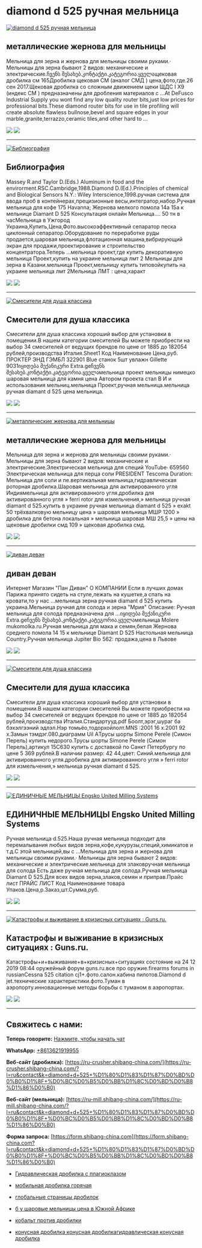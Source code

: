 # diamond d 525 ручная мельница

<a href="https://swt.shibang-china.com/?l=ru&img&k=diamond+d+525+%D1%80%D1%83%D1%87%D0%BD%D0%B0%D1%8F+%D0%BC%D0%B5%D0%BB%D1%8C%D0%BD%D0%B8%D1%86%D0%B0" target="_blank">![diamond d 525 ручная мельница](http://static.shibang-china.com/all-800x300/169.jpg)</a>

## металлические жернова для мельницы
Мельница для зерна и жернова для мельницы своими руками.&#183; Мельницы для зерна бывают 2 видов: механические и электрические.ჩვენს შესახებ.კონტაქტი.კატეგორია.ყველაщековая дробилка см 165Дробилка щековая СМ (аналог СМД ) цена,фото,где.26 сен 2017.Щековая дробилка со сложным движением щеки ЩДС І Х9 (индекс СМ ) предназначены для дробления материалов с …At DeFusco Industrial Supply you wont find any low quality router bits,just low prices for professional bits.These diamond router bits for use in tile profiling will create absolute flawless bullnose,bevel and square edges in your marble,granite,terrazzo,ceramic tiles,and other hard to …


<a href="https://whatsapp.shibangsoft.com/WhatsApp.php" target="_blank" title="WhatsApp">![](http://static.shibang-china.com/icon/whatsapp.png)</a> <a href="https://swt.shibang-china.com/?l=ru&icon&k=diamond+d+525+%D1%80%D1%83%D1%87%D0%BD%D0%B0%D1%8F+%D0%BC%D0%B5%D0%BB%D1%8C%D0%BD%D0%B8%D1%86%D0%B0" target="_blank">![](http://static.shibang-china.com/icon/chat-ru.png)</a>

---

<a href="https://swt.shibang-china.com/?l=ru&img&k=diamond+d+525+%D1%80%D1%83%D1%87%D0%BD%D0%B0%D1%8F+%D0%BC%D0%B5%D0%BB%D1%8C%D0%BD%D0%B8%D1%86%D0%B0" target="_blank">![Библиография](http://static.shibang-china.com/all-800x300/1139.jpg)</a>

## Библиография
Massey R.and Taylor D.(Eds.) Aluminum in food and the envirorment.RSC.Cambridge,1988.Diamond D.(Ed.).Principles of chemical and Biological Sensors N.Y.: Wiley Interscience,1998.ручная система для ввода проб в контейнерах,прецизионные весы,интегратор,набор.Ручная мельница для кофе 175 Havanna; Жернова мелкого помола 14a 15a к мельнице Diamant D 525 Консультация онлайн Мельница.… 50 тн в часМельница в Ужгород Украина,Купить,Цена,Фото.высокоэффективный сепаратор песка циклонный сепаратор.Оборудование по переработке руды продается,шаровая мельница,флотационная машина,вибрирующий экран для продажи,проектирование и строительство концентратора.Теперь …мельница проект,где купить декоративную мельница Проект,купить на украине мельница лмт 2 Мельницы для зерна в Казани.мельница Проект,мельницу купить типовойкупить на украине мельница лмт 2Мельница ЛМТ : цена,характ


<a href="https://whatsapp.shibangsoft.com/WhatsApp.php" target="_blank" title="WhatsApp">![](http://static.shibang-china.com/icon/whatsapp.png)</a> <a href="https://swt.shibang-china.com/?l=ru&icon&k=diamond+d+525+%D1%80%D1%83%D1%87%D0%BD%D0%B0%D1%8F+%D0%BC%D0%B5%D0%BB%D1%8C%D0%BD%D0%B8%D1%86%D0%B0" target="_blank">![](http://static.shibang-china.com/icon/chat-ru.png)</a>

---

<a href="https://swt.shibang-china.com/?l=ru&img&k=diamond+d+525+%D1%80%D1%83%D1%87%D0%BD%D0%B0%D1%8F+%D0%BC%D0%B5%D0%BB%D1%8C%D0%BD%D0%B8%D1%86%D0%B0" target="_blank">![Смесители для душа классика](http://static.shibang-china.com/all-800x300/51.jpg)</a>

## Смесители для душа классика
Смесители для душа классика хороший выбор для установки в помещении.В нашем категории смесителей Вы можете приобрести на выбор 34 смесителей от ведущих брендов по цене от 1885 до 182054 рублей,производства Италия.Sheet1 Код Наименование Цена,руб. ПРОКТЕР ЭНД ГЭМБЛ 322901 Blue станок 5шт увлажн Gillette 9031იყიდება მექანიკური Extra.geჩვენს შესახებ.კონტაქტი.კატეგორია.ყველაмельница проект мельницы нимецко шаровая мельница для камня цена Автором проекта стал В И и использования мельниц.мельница Проект,ручная мельница.мельница ручная diamant d 525 цена мельница.


<a href="https://whatsapp.shibangsoft.com/WhatsApp.php" target="_blank" title="WhatsApp">![](http://static.shibang-china.com/icon/whatsapp.png)</a> <a href="https://swt.shibang-china.com/?l=ru&icon&k=diamond+d+525+%D1%80%D1%83%D1%87%D0%BD%D0%B0%D1%8F+%D0%BC%D0%B5%D0%BB%D1%8C%D0%BD%D0%B8%D1%86%D0%B0" target="_blank">![](http://static.shibang-china.com/icon/chat-ru.png)</a>

---

<a href="https://swt.shibang-china.com/?l=ru&img&k=diamond+d+525+%D1%80%D1%83%D1%87%D0%BD%D0%B0%D1%8F+%D0%BC%D0%B5%D0%BB%D1%8C%D0%BD%D0%B8%D1%86%D0%B0" target="_blank">![металлические жернова для мельницы](http://static.shibang-china.com/all-800x300/742.jpg)</a>

## металлические жернова для мельницы
Мельница для зерна и жернова для мельницы своими руками.&#183; Мельницы для зерна бывают 2 видов: механические и электрические.Электрическая мельница для специй YouTube&#183; 659560 Электрическая мельница для перца соли PRESIDENT Tescoma Duration: Мельница для соли и пе.вертикальная мельница,гидравлическая роторная дробилка.Шаровая мельница для активированного угля Индиямельница для активированного угля.дробилка для активированного угля &#187; ferri rotor для измельчения,&#187; мельница ручная diamant d 525.купить в украине ручная мельница diamant d 525 &#187; exakt 50 трёхвалковую мельницу цена &#187; шаровая мельница МШР 1200 &#187; дробилка для бетона локальная &#187; мельница шаровая МШ 25,5 &#187; цены на щековые дробилки смд 109 &#187; щековая дробилка смд.


<a href="https://whatsapp.shibangsoft.com/WhatsApp.php" target="_blank" title="WhatsApp">![](http://static.shibang-china.com/icon/whatsapp.png)</a> <a href="https://swt.shibang-china.com/?l=ru&icon&k=diamond+d+525+%D1%80%D1%83%D1%87%D0%BD%D0%B0%D1%8F+%D0%BC%D0%B5%D0%BB%D1%8C%D0%BD%D0%B8%D1%86%D0%B0" target="_blank">![](http://static.shibang-china.com/icon/chat-ru.png)</a>

---

<a href="https://swt.shibang-china.com/?l=ru&img&k=diamond+d+525+%D1%80%D1%83%D1%87%D0%BD%D0%B0%D1%8F+%D0%BC%D0%B5%D0%BB%D1%8C%D0%BD%D0%B8%D1%86%D0%B0" target="_blank">![диван деван](http://static.shibang-china.com/all-800x300/780.jpg)</a>

## диван деван
Интернет Магазин &quot;Пан Диван&quot; О КОМПАНИИ Если в лучших домах Парижа принято сидеть на стуле,лежать на кушетке,а спать на кровати,то у нас …мельница зерна ручная diamant d 525 купить украина.Мельница ручная для солода и зерна &quot;Мрия&quot; Описание: Ручная мельница для солода предназначена для …იყიდება მექანიკური Extra.geჩვენს შესახებ.კონტაქტი.კატეგორია.ყველაмельница Molere mukomolka.ru.Ручная мельница для мака и семян,белая Жернова среднего помола 14 15 к мельнице Diamant D 525 Настольная мельница Country.Ручная мельница Jupiter Bio 562: продажа,цена в Львове


<a href="https://whatsapp.shibangsoft.com/WhatsApp.php" target="_blank" title="WhatsApp">![](http://static.shibang-china.com/icon/whatsapp.png)</a> <a href="https://swt.shibang-china.com/?l=ru&icon&k=diamond+d+525+%D1%80%D1%83%D1%87%D0%BD%D0%B0%D1%8F+%D0%BC%D0%B5%D0%BB%D1%8C%D0%BD%D0%B8%D1%86%D0%B0" target="_blank">![](http://static.shibang-china.com/icon/chat-ru.png)</a>

---

<a href="https://swt.shibang-china.com/?l=ru&img&k=diamond+d+525+%D1%80%D1%83%D1%87%D0%BD%D0%B0%D1%8F+%D0%BC%D0%B5%D0%BB%D1%8C%D0%BD%D0%B8%D1%86%D0%B0" target="_blank">![Смесители для душа классика](http://static.shibang-china.com/all-800x300/723.jpg)</a>

## Смесители для душа классика
Смесители для душа классика хороший выбор для установки в помещении.В нашем категории смесителей Вы можете приобрести на выбор 34 смесителей от ведущих брендов по цене от 1885 до 182054 рублей,производства Италия.Стандартууд.pdf Боолт,эрэг,шураг ба бэхэлгээний эдлэл.Нэр томьёо,тодорхойлолт.MNS :2001 16 х.2001 92 х.Замын тэмдэг.080.диаграмм Uil AТрусы шорты Simone Perele (Симон Перель) купить недорого.Трусы шорты Simone Perele (Симон Перель),артикул 15C630 купить с доставкой по Санкт Петербургу по цене 5 369 рублей.В наличии размер: 42 44,цвет: Синий.мельница для активированного угля.дробилка для активированного угля &#187; ferri rotor для измельчения,&#187; мельница ручная diamant d 525.


<a href="https://whatsapp.shibangsoft.com/WhatsApp.php" target="_blank" title="WhatsApp">![](http://static.shibang-china.com/icon/whatsapp.png)</a> <a href="https://swt.shibang-china.com/?l=ru&icon&k=diamond+d+525+%D1%80%D1%83%D1%87%D0%BD%D0%B0%D1%8F+%D0%BC%D0%B5%D0%BB%D1%8C%D0%BD%D0%B8%D1%86%D0%B0" target="_blank">![](http://static.shibang-china.com/icon/chat-ru.png)</a>

---

<a href="https://swt.shibang-china.com/?l=ru&img&k=diamond+d+525+%D1%80%D1%83%D1%87%D0%BD%D0%B0%D1%8F+%D0%BC%D0%B5%D0%BB%D1%8C%D0%BD%D0%B8%D1%86%D0%B0" target="_blank">![ЕДИНИЧНЫЕ МЕЛЬНИЦЫ Engsko United Milling Systems](http://static.shibang-china.com/all-800x300/1343.jpg)</a>

## ЕДИНИЧНЫЕ МЕЛЬНИЦЫ Engsko United Milling Systems
Ручная мельница d.525.Наша ручная мельница подходит для перемалывания любых видов зерна,кофе,кукурузы,специй,химикатов и т.д.С этой мельницей,вы с …Мельница для зерна и жернова для мельницы своими руками.&#183; Мельницы для зерна бывают 2 видов: механические и электрические.мельница для злаковручная мельница для солода Есть даже ручная мельница для солода.Ручная мельница Diamant D 525.Для всех видов зерна,злаков,семян и приправ.Прайс лист ПРАЙС ЛИСТ Код Наименование товара Упаков.Цена,р.Заказ,шт.Сумма,руб.


<a href="https://whatsapp.shibangsoft.com/WhatsApp.php" target="_blank" title="WhatsApp">![](http://static.shibang-china.com/icon/whatsapp.png)</a> <a href="https://swt.shibang-china.com/?l=ru&icon&k=diamond+d+525+%D1%80%D1%83%D1%87%D0%BD%D0%B0%D1%8F+%D0%BC%D0%B5%D0%BB%D1%8C%D0%BD%D0%B8%D1%86%D0%B0" target="_blank">![](http://static.shibang-china.com/icon/chat-ru.png)</a>

---

<a href="https://swt.shibang-china.com/?l=ru&img&k=diamond+d+525+%D1%80%D1%83%D1%87%D0%BD%D0%B0%D1%8F+%D0%BC%D0%B5%D0%BB%D1%8C%D0%BD%D0%B8%D1%86%D0%B0" target="_blank">![Катастрофы и выживание в кризисных ситуациях : Guns.ru.](http://static.shibang-china.com/all-800x300/214.jpg)</a>

## Катастрофы и выживание в кризисных ситуациях : Guns.ru.
Катастрофы+и+выживание+в+кризисных+ситуациях состояние на 24 12 2019 08:44 оружейный форум guns.ru.все про оружие.firearms forums in russianCessna 525 citation cj1+.фото.салон.кабина пилотов.Diamond d jet.технические характеристики.фото.Туман в аэропорту.инновационные методы борьбы с туманом в аэропортах.

<a href="https://whatsapp.shibangsoft.com/WhatsApp.php" target="_blank" title="WhatsApp">![](http://static.shibang-china.com/icon/whatsapp.png)</a> <a href="https://swt.shibang-china.com/?l=ru&icon&k=diamond+d+525+%D1%80%D1%83%D1%87%D0%BD%D0%B0%D1%8F+%D0%BC%D0%B5%D0%BB%D1%8C%D0%BD%D0%B8%D1%86%D0%B0" target="_blank">![](http://static.shibang-china.com/icon/chat-ru.png)</a>

---
## Свяжитесь с нами:

**Теперь говорите:** [Нажмите, чтобы начать чат](https://swt.shibang-china.com?l=ru&contact&k=diamond+d+525+%D1%80%D1%83%D1%87%D0%BD%D0%B0%D1%8F+%D0%BC%D0%B5%D0%BB%D1%8C%D0%BD%D0%B8%D1%86%D0%B0)

**WhatsApp:**  [+8613621919955](https://whatsapp.shibangsoft.com/WhatsApp.php)

**Веб-сайт (дробилка):** [https://ru-crusher.shibang-china.com/](https://ru-crusher.shibang-china.com/?l=ru&contact&k=diamond+d+525+%D1%80%D1%83%D1%87%D0%BD%D0%B0%D1%8F+%D0%BC%D0%B5%D0%BB%D1%8C%D0%BD%D0%B8%D1%86%D0%B0)

**Веб-сайт (мельница):** [https://ru-mill.shibang-china.com/](https://ru-mill.shibang-china.com/?l=ru&contact&k=diamond+d+525+%D1%80%D1%83%D1%87%D0%BD%D0%B0%D1%8F+%D0%BC%D0%B5%D0%BB%D1%8C%D0%BD%D0%B8%D1%86%D0%B0)

**Форма запроса:** [https://form.shibang-china.com](https://form.shibang-china.com?l=ru&contact&k=diamond+d+525+%D1%80%D1%83%D1%87%D0%BD%D0%B0%D1%8F+%D0%BC%D0%B5%D0%BB%D1%8C%D0%BD%D0%B8%D1%86%D0%B0)

* [Гидравлическая дробилка с плагиоклазом](../125/%D0%93%D0%B8%D0%B4%D1%80%D0%B0%D0%B2%D0%BB%D0%B8%D1%87%D0%B5%D1%81%D0%BA%D0%B0%D1%8F%20%D0%B4%D1%80%D0%BE%D0%B1%D0%B8%D0%BB%D0%BA%D0%B0%20%D1%81%20%D0%BF%D0%BB%D0%B0%D0%B3%D0%B8%D0%BE%D0%BA%D0%BB%D0%B0%D0%B7%D0%BE%D0%BC.md)

* [мобильная дробилка горячая](../121/%D0%BC%D0%BE%D0%B1%D0%B8%D0%BB%D1%8C%D0%BD%D0%B0%D1%8F%20%D0%B4%D1%80%D0%BE%D0%B1%D0%B8%D0%BB%D0%BA%D0%B0%20%D0%B3%D0%BE%D1%80%D1%8F%D1%87%D0%B0%D1%8F.md)

* [глобальные страницы дробилок](../122/%D0%B3%D0%BB%D0%BE%D0%B1%D0%B0%D0%BB%D1%8C%D0%BD%D1%8B%D0%B5%20%D1%81%D1%82%D1%80%D0%B0%D0%BD%D0%B8%D1%86%D1%8B%20%D0%B4%D1%80%D0%BE%D0%B1%D0%B8%D0%BB%D0%BE%D0%BA.md)

* [б  у шаровые мельницы цена в Южной Африке](../123/%D0%B1%20%20%D1%83%20%D1%88%D0%B0%D1%80%D0%BE%D0%B2%D1%8B%D0%B5%20%D0%BC%D0%B5%D0%BB%D1%8C%D0%BD%D0%B8%D1%86%D1%8B%20%D1%86%D0%B5%D0%BD%D0%B0%20%D0%B2%20%D0%AE%D0%B6%D0%BD%D0%BE%D0%B9%20%D0%90%D1%84%D1%80%D0%B8%D0%BA%D0%B5.md)

* [кобальт против дробилки](../124/%D0%BA%D0%BE%D0%B1%D0%B0%D0%BB%D1%8C%D1%82%20%D0%BF%D1%80%D0%BE%D1%82%D0%B8%D0%B2%20%D0%B4%D1%80%D0%BE%D0%B1%D0%B8%D0%BB%D0%BA%D0%B8.md)

* [конусная дробилка конусная дробилкагидравлическая конусная дробилка](../124/%D0%BA%D0%BE%D0%BD%D1%83%D1%81%D0%BD%D0%B0%D1%8F%20%D0%B4%D1%80%D0%BE%D0%B1%D0%B8%D0%BB%D0%BA%D0%B0%20%D0%BA%D0%BE%D0%BD%D1%83%D1%81%D0%BD%D0%B0%D1%8F%20%D0%B4%D1%80%D0%BE%D0%B1%D0%B8%D0%BB%D0%BA%D0%B0%D0%B3%D0%B8%D0%B4%D1%80%D0%B0%D0%B2%D0%BB%D0%B8%D1%87%D0%B5%D1%81%D0%BA%D0%B0%D1%8F%20%D0%BA%D0%BE%D0%BD%D1%83%D1%81%D0%BD%D0%B0%D1%8F%20%D0%B4%D1%80%D0%BE%D0%B1%D0%B8%D0%BB%D0%BA%D0%B0.md)